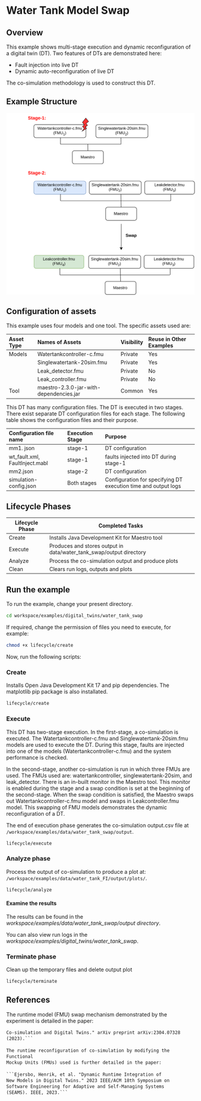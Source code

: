 # Water Tank Model Swap

## Overview

This example shows multi-stage execution and dynamic reconfiguration
of a digital twin (DT). Two features of DTs are demonstrated here:

* Fault injection into live DT
* Dynamic auto-reconfiguration of live DT

The co-simulation methodology is used to construct this DT.

## Example Structure

![FMI Swap Structure](dt-structure.png)

## Configuration of assets

This example uses four models and one tool. The specific assets used are:

| Asset Type | Names of Assets | Visibility | Reuse in Other Examples |
|:---|:---|:---|:---|
| Models | Watertankcontroller-c.fmu | Private | Yes |
|  | Singlewatertank-20sim.fmu | Private | Yes |
|  | Leak_detector.fmu | Private | No |
|  | Leak_controller.fmu | Private | No |
| Tool | maestro-2.3.0-jar-with-dependencies.jar | Common | Yes |

This DT has many configuration files. The DT is executed in two stages.
There exist separate DT configuration files for each stage.
The following table shows the configuration files and their purpose.

| Configuration file name | Execution Stage | Purpose |
|:---|:---|:---|
| mm1. json | stage-1 | DT configuration |
| wt_fault.xml, FaultInject.mabl | stage-1 | faults injected into DT during stage-1 |
| mm2.json | stage-2 | DT configuration |
| simulation-config.json | Both stages | Configuration for specifying DT execution time and output logs |

## Lifecycle Phases

| Lifecycle Phase    | Completed Tasks |
| -------- | ------- |
| Create  | Installs Java Development Kit for Maestro tool    |
| Execute | Produces and stores output in data/water_tank_swap/output directory |
| Analyze | Process the co-simulation output and produce plots |
| Clean   | Clears run logs, outputs and plots |

## Run the example

To run the example, change your present directory.

```bash
cd workspace/examples/digital_twins/water_tank_swap
```

If required, change the permission of files you need to execute, for example:

```bash
chmod +x lifecycle/create
```

Now, run the following scripts:

### Create

Installs Open Java Development Kit 17 and pip dependencies.
The matplotlib pip package is also installated.

```bash
lifecycle/create
```

### Execute

This DT has two-stage execution. In the first-stage, a co-simulation is
executed. The Watertankcontroller-c.fmu and Singlewatertank-20sim.fmu
models are used to execute the DT.
During this stage, faults are injected into one of the models
(Watertankcontroller-c.fmu) and the system performance is checked.

In the second-stage, another co-simulation is run in which three FMUs
are used. The FMUs used are: watertankcontroller, singlewatertank-20sim,
and leak_detector. There is an in-built monitor in the Maestro tool.
This monitor is enabled during the stage and a swap condition is set
at the beginning of the second-stage.
When the swap condition is satisfied, the Maestro swaps out
Watertankcontroller-c.fmu model and swaps in Leakcontroller.fmu model.
This swapping of FMU models demonstrates the dynamic reconfiguration
of a DT.

The end of execution phase generates the co-simulation output.csv file
at `/workspace/examples/data/water_tank_swap/output`.

```bash
lifecycle/execute
```

### Analyze phase

Process the output of co-simulation to produce a plot at:
`/workspace/examples/data/water_tank_FI/output/plots/`.

```bash
lifecycle/analyze
```

#### Examine the results

The results can be found in the
_workspace/examples/data/water_tank_swap/output directory_.

You can also view run logs in the
_workspace/examples/digital_twins/water_tank_swap_.

### Terminate phase

Clean up the temporary files and delete output plot

```bash
lifecycle/terminate
```

## References

The runtime model (FMU) swap mechanism demonstrated by the experiment
is detailed in the paper:

```Ejersbo, Henrik, et al. "fmiSwap: Run-time Swapping of Models for
Co-simulation and Digital Twins." arXiv preprint arXiv:2304.07328 (2023).```

The runtime reconfiguration of co-simulation by modifying the Functional
Mockup Units (FMUs) used is further detailed in the paper:

```Ejersbo, Henrik, et al. "Dynamic Runtime Integration of
New Models in Digital Twins." 2023 IEEE/ACM 18th Symposium on
Software Engineering for Adaptive and Self-Managing Systems
(SEAMS). IEEE, 2023.```
